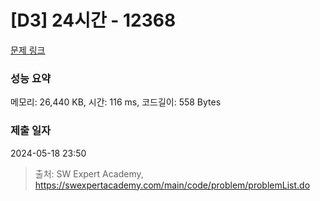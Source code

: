 # [D3] 24시간 - 12368 

[문제 링크](https://swexpertacademy.com/main/code/problem/problemDetail.do?contestProbId=AXsEBlLqedsDFARX) 

### 성능 요약

메모리: 26,440 KB, 시간: 116 ms, 코드길이: 558 Bytes

### 제출 일자

2024-05-18 23:50



> 출처: SW Expert Academy, https://swexpertacademy.com/main/code/problem/problemList.do